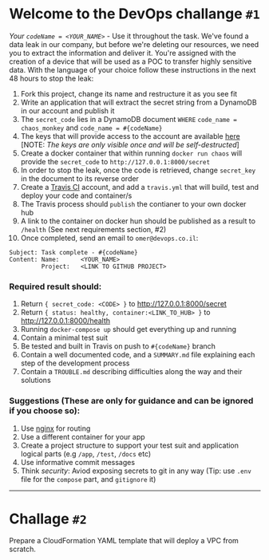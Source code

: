 # Welcome to the DevOps challange `#1`

*Your `codeName = <YOUR_NAME>`* - Use it throughout the task.
We've found a data leak in our company, but before we're deleting our resources, we need you to extract the information and deliver it.
You're assigned with the creation of a device that will be used as a POC to transfer highly sensitive data.
With the language of your choice follow these instructions in the next 48 hours to stop the leak:

1. Fork this project, change its name and restructure it as you see fit
2. Write an application that will extract the secret string from a DynamoDB in our account and publish it
3. The `secret_code` lies in a DynamoDB document `WHERE` `code_name = chaos_monkey` and `code_name = #{codeName}` 
4. The keys that will provide access to the account are available [here](https://pass.spot.im) [NOTE: *The keys are only visible once and will be self-destructed*]
5. Create a docker container that within running `docker run chaos` will provide the `secret_code` to `http://127.0.0.1:8000/secret`
6. In order to stop the leak, once the code is retrieved, change `secret_key` in the document to its reverse order
7. Create a [Travis CI](https://travis-ci.org/) account, and add a `travis.yml` that will build, test and deploy your code and container/s
8. The Travis process should `publish` the contianer to your own docker hub
9. A link to the container on docker hun should be published as a result to `/health` (See next requirements section, #2)
10. Once completed, send an email to `omer@devops.co.il`:
```
Subject: Task complete - #{codeName}
Content: Name:      <YOUR_NAME>
         Project:   <LINK TO GITHUB PROJECT>
```


### Required result should:

1. Return `{ secret_code: <CODE> }` to http://127.0.0.1:8000/secret
2. Return `{ status: healthy, container:<LINK_TO_HUB> }` to http://127.0.0.1:8000/health
3. Running `docker-compose up` should get everything up and running
4. Contain a minimal test suit
5. Be tested and built in Travis on push to `#{codeName}` branch
6. Contain a well documented code, and a `SUMMARY.md` file explaining each step of the development process
7. Contain a `TROUBLE.md` describing difficulties along the way and their solutions


### Suggestions (These are only for guidance and can be ignored if you choose so):

1. Use [nginx](https://www.nginx.com/resources/wiki/) for routing
2. Use a different container for your app
3. Create a project structure to support your test suit and application logical parts (e.g `/app`, `/test`, `/docs` etc)
4. Use informative commit messages
5. Think *security*: Aviod exposing secrets to git in any way (Tip: use `.env` file for the `compose` part, and `gitignore` it)

---

# Challage `#2`

Prepare a CloudFormation YAML template that will deploy a VPC from scratch.
